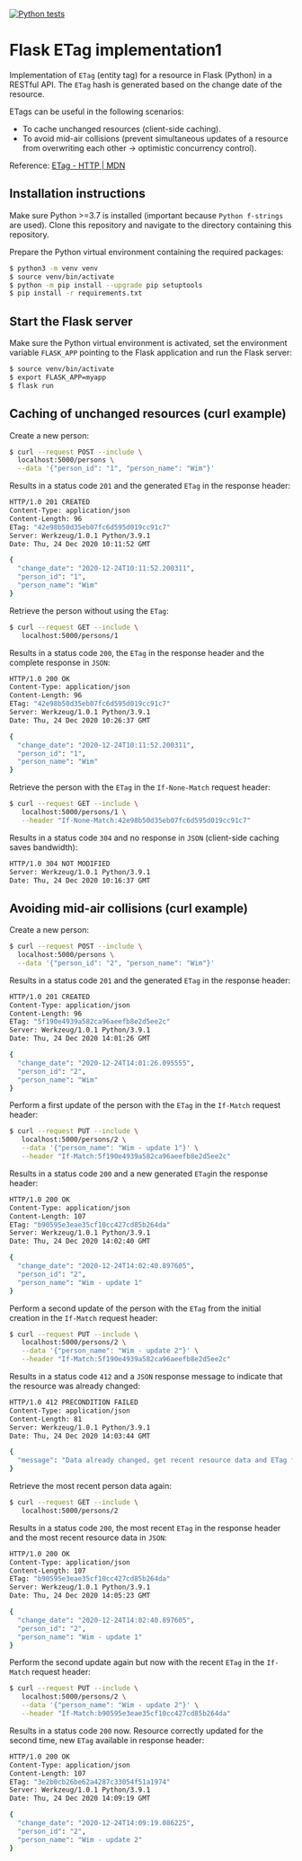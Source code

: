[![Python tests](https://github.com/wim-vdw/flask-etag/workflows/Python%20tests/badge.svg)](https://github.com/wim-vdw/flask-etag/actions?query=workflow%3A%22Python+tests%22)
# Flask ETag implementation1
Implementation of `ETag` (entity tag) for a resource in Flask (Python) in a RESTful API. The `ETag` hash is generated based on the change date of the resource.

ETags can be useful in the following scenarios:
- To cache unchanged resources (client-side caching).
- To avoid mid-air collisions (prevent simultaneous updates of a resource from overwriting each other -> optimistic concurrency control).

Reference: [ETag - HTTP | MDN](https://developer.mozilla.org/en-US/docs/Web/HTTP/Headers/ETag)

## Installation instructions
Make sure Python >=3.7 is installed (important because `Python f-strings` are used).
Clone this repository and navigate to the directory containing this repository.

Prepare the Python virtual environment containing the required packages:
```bash
$ python3 -m venv venv
$ source venv/bin/activate
$ python -m pip install --upgrade pip setuptools
$ pip install -r requirements.txt
```

## Start the Flask server
Make sure the Python virtual environment is activated, set the environment variable `FLASK_APP` pointing to the Flask application and run the Flask server:
```bash
$ source venv/bin/activate
$ export FLASK_APP=myapp
$ flask run
```

## Caching of unchanged resources (curl example)
Create a new person:
```bash
$ curl --request POST --include \
  localhost:5000/persons \
  --data '{"person_id": "1", "person_name": "Wim"}'
```
Results in a status code `201` and the generated `ETag` in the response header:
```bash
HTTP/1.0 201 CREATED
Content-Type: application/json
Content-Length: 96
ETag: "42e98b50d35eb07fc6d595d019cc91c7"
Server: Werkzeug/1.0.1 Python/3.9.1
Date: Thu, 24 Dec 2020 10:11:52 GMT

{
  "change_date": "2020-12-24T10:11:52.200311",
  "person_id": "1",
  "person_name": "Wim"
}
```
Retrieve the person without using the `ETag`:
```bash
$ curl --request GET --include \
   localhost:5000/persons/1
```
Results in a status code `200`, the `ETag` in the response header and the complete response in `JSON`:
```bash
HTTP/1.0 200 OK
Content-Type: application/json
Content-Length: 96
ETag: "42e98b50d35eb07fc6d595d019cc91c7"
Server: Werkzeug/1.0.1 Python/3.9.1
Date: Thu, 24 Dec 2020 10:26:37 GMT

{
  "change_date": "2020-12-24T10:11:52.200311",
  "person_id": "1",
  "person_name": "Wim"
}
```
Retrieve the person with the `ETag` in the `If-None-Match` request header:
```bash
$ curl --request GET --include \
   localhost:5000/persons/1 \
   --header "If-None-Match:42e98b50d35eb07fc6d595d019cc91c7"
```
Results in a status code `304` and no response in `JSON` (client-side caching saves bandwidth):
```bash
HTTP/1.0 304 NOT MODIFIED
Server: Werkzeug/1.0.1 Python/3.9.1
Date: Thu, 24 Dec 2020 10:16:37 GMT
```

## Avoiding mid-air collisions (curl example)
Create a new person:
```bash
$ curl --request POST --include \
  localhost:5000/persons \
  --data '{"person_id": "2", "person_name": "Wim"}'
```
Results in a status code `201` and the generated `ETag` in the response header:
```bash
HTTP/1.0 201 CREATED
Content-Type: application/json
Content-Length: 96
ETag: "5f190e4939a582ca96aeefb8e2d5ee2c"
Server: Werkzeug/1.0.1 Python/3.9.1
Date: Thu, 24 Dec 2020 14:01:26 GMT

{
  "change_date": "2020-12-24T14:01:26.095555",
  "person_id": "2",
  "person_name": "Wim"
}
```
Perform a first update of the person with the `ETag` in the `If-Match` request header:
```bash
$ curl --request PUT --include \
   localhost:5000/persons/2 \
   --data '{"person_name": "Wim - update 1"}' \
   --header "If-Match:5f190e4939a582ca96aeefb8e2d5ee2c"
```
Results in a status code `200` and a new generated `ETag`in the response header:
```bash
HTTP/1.0 200 OK
Content-Type: application/json
Content-Length: 107
ETag: "b90595e3eae35cf10cc427cd85b264da"
Server: Werkzeug/1.0.1 Python/3.9.1
Date: Thu, 24 Dec 2020 14:02:40 GMT

{
  "change_date": "2020-12-24T14:02:40.897605",
  "person_id": "2",
  "person_name": "Wim - update 1"
}
```
Perform a second update of the person with the `ETag` from the initial creation in the `If-Match` request header:
```bash
$ curl --request PUT --include \
   localhost:5000/persons/2 \
   --data '{"person_name": "Wim - update 2"}' \
   --header "If-Match:5f190e4939a582ca96aeefb8e2d5ee2c"
```
Results in a status code `412` and a `JSON` response message to indicate that the resource was already changed:
```bash
HTTP/1.0 412 PRECONDITION FAILED
Content-Type: application/json
Content-Length: 81
Server: Werkzeug/1.0.1 Python/3.9.1
Date: Thu, 24 Dec 2020 14:03:44 GMT

{
  "message": "Data already changed, get recent resource data and ETag first"
}
```
Retrieve the most recent person data again:
```bash
$ curl --request GET --include \
   localhost:5000/persons/2
```
Results in a status code `200`, the most recent `ETag` in the response header and the most recent resource data in `JSON`:
```bash
HTTP/1.0 200 OK
Content-Type: application/json
Content-Length: 107
ETag: "b90595e3eae35cf10cc427cd85b264da"
Server: Werkzeug/1.0.1 Python/3.9.1
Date: Thu, 24 Dec 2020 14:05:23 GMT

{
  "change_date": "2020-12-24T14:02:40.897605",
  "person_id": "2",
  "person_name": "Wim - update 1"
}
```
Perform the second update again but now with the recent `ETag` in the `If-Match` request header:
```bash
$ curl --request PUT --include \
   localhost:5000/persons/2 \
   --data '{"person_name": "Wim - update 2"}' \
   --header "If-Match:b90595e3eae35cf10cc427cd85b264da"
```
Results in a status code `200` now. 
Resource correctly updated for the second time, new `ETag` available in response header:
```bash
HTTP/1.0 200 OK
Content-Type: application/json
Content-Length: 107
ETag: "3e2b0cb26be62a4287c33054f51a1974"
Server: Werkzeug/1.0.1 Python/3.9.1
Date: Thu, 24 Dec 2020 14:09:19 GMT

{
  "change_date": "2020-12-24T14:09:19.086225",
  "person_id": "2",
  "person_name": "Wim - update 2"
}
```
